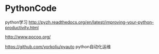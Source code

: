 # PythonCode
python学习
http://pyzh.readthedocs.org/en/latest/improving-your-python-productivity.html

http://www.pocoo.org/

https://github.com/yorkoliu/pyauto   python自动化运维
